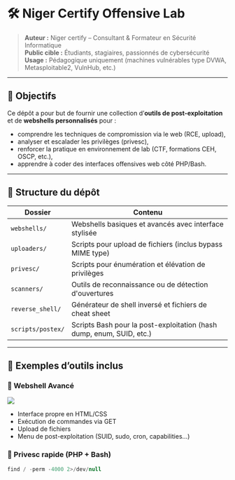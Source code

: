 # 🛠 Niger Certify Offensive Lab

> **Auteur :** Niger certify – Consultant & Formateur en Sécurité Informatique  
> **Public cible :** Étudiants, stagiaires, passionnés de cybersécurité  
> **Usage :** Pédagogique uniquement (machines vulnérables type DVWA, Metasploitable2, VulnHub, etc.)

---

## 🎯 Objectifs

Ce dépôt a pour but de fournir une collection d’**outils de post-exploitation** et de **webshells personnalisés** pour :

- comprendre les techniques de compromission via le web (RCE, upload),
- analyser et escalader les privilèges (privesc),
- renforcer la pratique en environnement de lab (CTF, formations CEH, OSCP, etc.),
- apprendre à coder des interfaces offensives web côté PHP/Bash.

---

## 📁 Structure du dépôt

| Dossier             | Contenu                                                                 |
|---------------------|-------------------------------------------------------------------------|
| `webshells/`        | Webshells basiques et avancés avec interface stylisée                   |
| `uploaders/`        | Scripts pour upload de fichiers (inclus bypass MIME type)               |
| `privesc/`          | Scripts pour énumération et élévation de privilèges                     |
| `scanners/`         | Outils de reconnaissance ou de détection d'ouvertures                   |
| `reverse_shell/`    | Générateur de shell inversé et fichiers de cheat sheet                  |
| `scripts/postex/`   | Scripts Bash pour la post-exploitation (hash dump, enum, SUID, etc.)    |

---

## 🧪 Exemples d’outils inclus

### 🔹 Webshell Avancé

![](https://raw.githubusercontent.com/TON_USER/webshell-it4u-lab/main/.images/webshell_interface.png)

- Interface propre en HTML/CSS
- Exécution de commandes via GET
- Upload de fichiers
- Menu de post-exploitation (SUID, sudo, cron, capabilities...)

### 🔹 Privesc rapide (PHP + Bash)

```php
find / -perm -4000 2>/dev/null
